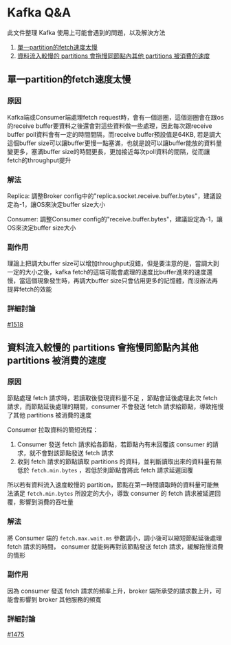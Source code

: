 # Kafka Q&A

此文件整理 Kafka 使用上可能會遇到的問題，以及解決方法

1. [單一partition的fetch速度太慢](#單一partition的fetch速度太慢)
3. [資料流入較慢的 partitions 會拖慢同節點內其他 partitions 被消費的速度](#資料流入較慢的-partitions-會拖慢同節點內其他-partitions-被消費的速度)

## 單一partition的fetch速度太慢

### 原因

Kafka端或Consumer端處理fetch request時，會有一個迴圈，這個迴圈會在跟os的receive buffer要資料之後還會對這些資料做一些處理，因此每次跟receive buffer poll資料會有一定的時間間隔，而receive buffer預設值是64KB, 若是調大這個buffer size可以讓buffer更慢一點塞滿，也就是說可以讓buffer能放的資料量變更多，塞滿buffer size的時間更長，更加接近每次poll資料的間隔，從而讓fetch的throughput提升

### 解法

Replica: 調整Broker config中的"replica.socket.receive.buffer.bytes"，建議設定為-1，讓OS來決定buffer size大小

Consumer: 調整Consumer config的"receive.buffer.bytes"，建議設定為-1，讓OS來決定buffer size大小

### 副作用

理論上把調大buffer size可以增加throughput沒錯，但是要注意的是，當調大到一定的大小之後，kafka fetch的這端可能會處理的速度比buffer進來的速度還慢，當這個現象發生時，再調大buffer size只會佔用更多的記憶體，而沒辦法再提昇fetch的效能

### 詳細討論

[#1518](https://github.com/skiptests/astraea/issues/1516)



## 資料流入較慢的 partitions 會拖慢同節點內其他 partitions 被消費的速度

### 原因

節點處理 fetch 請求時，若讀取後發現資料量不足 ，節點會延後處理此次 fetch 請求，而節點延後處理的期間，consumer 不會發送 fetch 請求給節點，導致拖慢了其他 partitions 被消費的速度

Consumer 拉取資料的簡短流程：

1. Consumer 發送 fetch 請求給各節點，若節點內有未回覆該 consumer 的請求，就不會對該節點發送 fetch 請求
2. 收到 fetch 請求的節點讀取 partitions 的資料，並判斷讀取出來的資料量有無低於 `fetch.min.bytes` ，若低於則節點會將此 fetch 請求延遲回覆

所以若有資料流入速度較慢的 partition，節點在第一時間讀取時的資料量可能無法滿足 `fetch.min.bytes` 所設定的大小，導致 consumer 的 fetch 請求被延遲回覆，影響到消費的吞吐量

### 解法

將 Consumer 端的 `fetch.max.wait.ms` 參數調小，調小後可以縮短節點延後處理 fetch 請求的時間， consumer 就能夠再對該節點發送 fetch 請求，緩解拖慢消費的情形

### 副作用

因為 consumer 發送 fetch 請求的頻率上升，broker 端所承受的請求數上升，可能會影響到 broker 其他服務的頻寬

### 詳細討論

[#1475](https://github.com/skiptests/astraea/issues/1475)

